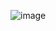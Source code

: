 ![image](https://www.notion.so/image/https%3A%2F%2Fs3-us-west-2.amazonaws.com%2Fsecure.notion-static.com%2Fc12aaf02-ee2f-4de7-b504-2537139eeb53%2FUntitled.png?table=block&id=3fa0a03f-68d1-47e0-b4d9-72b43c604a5d&spaceId=d3e38bbd-e38d-4abe-8775-a54589a393d6&width=1740&userId=b6f1d03e-8c8e-4eff-b30c-e491c2c27635&cache=v2)
